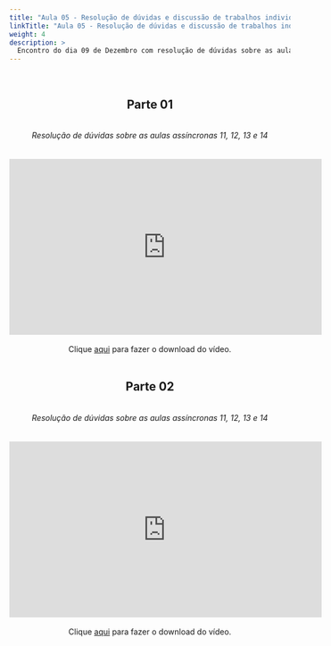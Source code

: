 ```yaml
---
title: "Aula 05 - Resolução de dúvidas e discussão de trabalhos individuais"
linkTitle: "Aula 05 - Resolução de dúvidas e discussão de trabalhos individuais"
weight: 4
description: >
  Encontro do dia 09 de Dezembro com resolução de dúvidas sobre as aulas 11, 12, 13 e 14 (assíncronas) e continuação da discussão sobre os trabalhos individuais
---
```


<br>
<div align="center">
<h2>Parte 01</h2>
<br>
<i>Resolução de dúvidas sobre as aulas assíncronas 11, 12, 13 e 14 </i>
<br><br><br>
<iframe width="560" height="315" src="https://www.youtube.com/embed/qn-As7hp2Ug" frameborder="0" allow="accelerometer; autoplay; clipboard-write; encrypted-media; gyroscope; picture-in-picture" allowfullscreen></iframe>
<br><br>
Clique <a href="https://photos.app.goo.gl/QAVPnNMaPtsZYt2e6">aqui</a> para fazer o download do vídeo.
<br><br>

<h2>Parte 02</h2>
<br>
<i>Resolução de dúvidas sobre as aulas assíncronas 11, 12, 13 e 14 </i>
<br><br><br>
<iframe width="560" height="315" src="https://www.youtube.com/embed/lY86gW_wY4o" frameborder="0" allow="accelerometer; autoplay; clipboard-write; encrypted-media; gyroscope; picture-in-picture" allowfullscreen></iframe>
<br><br>
Clique <a href="https://photos.app.goo.gl/Ca3jYX3cDy1eBKGRA">aqui</a> para fazer o download do vídeo.
<br><br>

</div>